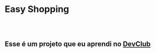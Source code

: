 <h1>Easy Shopping</h1>
<br>
<br>
<h2>Esse é um projeto que eu aprendi no <a href=https://rodolfomori.com.br/devclub>DevClub</a></h2>
